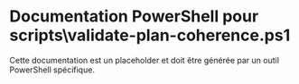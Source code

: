 # Documentation PowerShell pour scripts\validate-plan-coherence.ps1

Cette documentation est un placeholder et doit être générée par un outil PowerShell spécifique.
